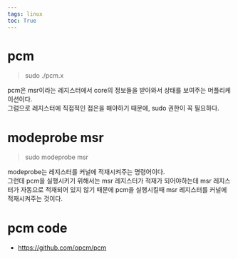 ```yaml
---
tags: linux
toc: True
---
```

# pcm  
> sudo ./pcm.x  


pcm은 msr이라는 레지스터에서 core의 정보들을 받아와서 상태를 보여주는 머플리케이션이다.  
그럼으로 레지스터에 직접적인 접은을 해야하기 때문에, sudo 권한이 꼭 필요하다.  
# modeprobe msr  
> sudo modeprobe msr   


modeprobe는 레지스터를 커널에 적재시켜주는 명령어이다.   
그런데 pcm을 실행시키기 위해서는 msr 레지스터가 적재가 되어야하는데 msr 레지스터가 자동으로 적재되어 있지 않기 때문에
pcm을 실행시킬때 msr 레지스터를 커널에 적재시켜주는 것이다.  
# pcm code  
* https://github.com/opcm/pcm
